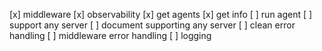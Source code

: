 [x] middleware
[x] observability
[x] get agents
[x] get info
[ ] run agent
[ ] support any server
[ ] document supporting any server
[ ] clean error handling
[ ] middleware error handling
[ ] logging
